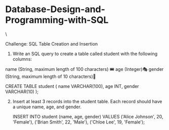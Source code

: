 # Database-Design-and-Programming-with-SQL
\

Challenge: SQL Table Creation and Insertion
1. Write an SQL query to create a table called student with the following columns:
   
name (String, maximum length of 100 characters) 🎟️
age (Integer)🎭
gender (String, maximum length of 10 characters)🌟


CREATE TABLE student (
    name VARCHAR(100),
    age INT,
    gender VARCHAR(10)
);

2. Insert at least 3 records into the student table. Each record should have a unique name, age, and gender.

   INSERT INTO student (name, age, gender)
VALUES 
    ('Alice Johnson', 20, 'Female'),
    ('Brian Smith', 22, 'Male'),
    ('Chloe Lee', 19, 'Female');
